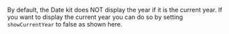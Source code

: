 By default, the Date kit does NOT display the year if it is the current year. If you want to display the current year you can do so by setting `showCurrentYear` to false as shown here. 